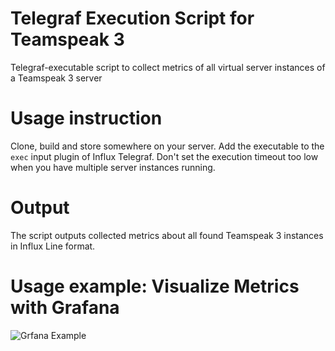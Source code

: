 # Telegraf Execution Script for Teamspeak 3
Telegraf-executable script to collect metrics of all virtual server instances of a Teamspeak 3 server

# Usage instruction
Clone, build and store somewhere on your server. Add the executable to the `exec` input plugin of Influx Telegraf. Don't set the execution timeout too low when you have multiple server instances running.

# Output
The script outputs collected metrics about all found Teamspeak 3 instances in Influx Line format.

# Usage example: Visualize Metrics with Grafana
![Grfana Example](https://i.gyazo.com/f6f5e28fbb8ea56c8cacedacc64bd6b8.png)
